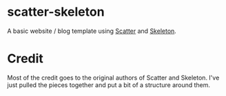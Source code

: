 # scatter-skeleton
A basic website / blog template using [Scatter](https://github.com/lordbenjamin/scatter) and [Skeleton](https://github.com/dhg/Skeleton).

# Credit
Most of the credit goes to the original authors of Scatter and Skeleton. I've just pulled the pieces together and put a bit of a structure around them.